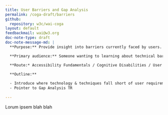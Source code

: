 ```yaml
---
title: User Barriers and Gap Analysis
permalink: /coga-draft/barriers
github:
  repository: w3c/wai-coga
layout: default
feedbackmail: wai@w3.org
doc-note-type: draft
doc-note-message-md: |
  **Purpose:** Provide insight into barriers currently faced by users.

  **Primary audience:** Someone wanting to learning about technical barriers that are not yet addressed.

  **Route:* Accessibility Fundamentals / Cognitive Disabilities / User Barriers

  **Outline:**
  
  - Introduce where technology & techniques fall short of user requirements
  - Pointer to Gap Analysis TR
  
---
```


Lorum ipsem blah blah